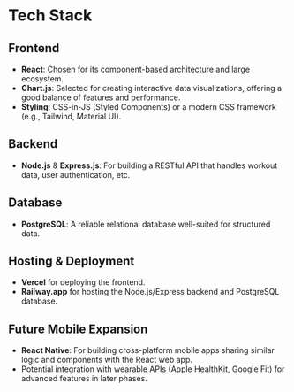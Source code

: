 # Tech Stack

## Frontend

- **React**: Chosen for its component-based architecture and large ecosystem.
- **Chart.js**: Selected for creating interactive data visualizations, offering a good balance of features and performance.
- **Styling**: CSS-in-JS (Styled Components) or a modern CSS framework (e.g., Tailwind, Material UI).

## Backend

- **Node.js** & **Express.js**: For building a RESTful API that handles workout data, user authentication, etc.

## Database

- **PostgreSQL**: A reliable relational database well-suited for structured data.

## Hosting & Deployment

- **Vercel** for deploying the frontend.
- **Railway.app** for hosting the Node.js/Express backend and PostgreSQL database.

## Future Mobile Expansion

- **React Native**: For building cross-platform mobile apps sharing similar logic and components with the React web app.
- Potential integration with wearable APIs (Apple HealthKit, Google Fit) for advanced features in later phases.
